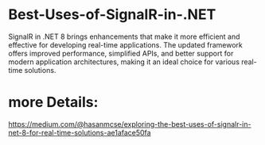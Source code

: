 ﻿# Best-Uses-of-SignalR-in-.NET
 SignalR in .NET 8 brings enhancements that make it more efficient and effective for developing real-time applications. The updated framework offers improved performance, simplified APIs, and better support for modern application architectures, making it an ideal choice for various real-time solutions.
# more Details:
 https://medium.com/@hasanmcse/exploring-the-best-uses-of-signalr-in-net-8-for-real-time-solutions-ae1aface50fa
